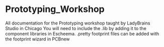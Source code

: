 # Prototyping_Workshop
All documentation for the Prototyping workshop taught by LadyBrains Studio in Chicago 
You will need to include the .lib by adding it to the component libraries in Escheema. 
.pretty footprint files can be added with the footprint wizard in PCBnew
